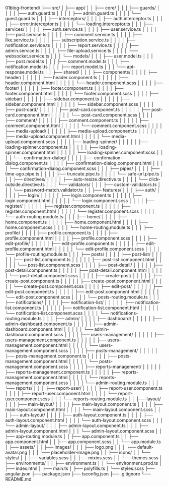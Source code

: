 01blog-frontend/
├── src/
│   ├── app/
│   │   ├── core/
│   │   │   ├── guards/
│   │   │   │   ├── auth.guard.ts
│   │   │   │   ├── admin.guard.ts
│   │   │   │   └── guest.guard.ts
│   │   │   ├── interceptors/
│   │   │   │   ├── auth.interceptor.ts
│   │   │   │   ├── error.interceptor.ts
│   │   │   │   └── loading.interceptor.ts
│   │   │   ├── services/
│   │   │   │   ├── auth.service.ts
│   │   │   │   ├── user.service.ts
│   │   │   │   ├── post.service.ts
│   │   │   │   ├── comment.service.ts
│   │   │   │   ├── like.service.ts
│   │   │   │   ├── subscription.service.ts
│   │   │   │   ├── notification.service.ts
│   │   │   │   ├── report.service.ts
│   │   │   │   ├── admin.service.ts
│   │   │   │   ├── file-upload.service.ts
│   │   │   │   └── websocket.service.ts
│   │   │   └── models/
│   │   │       ├── user.model.ts
│   │   │       ├── post.model.ts
│   │   │       ├── comment.model.ts
│   │   │       ├── notification.model.ts
│   │   │       ├── report.model.ts
│   │   │       └── api-response.model.ts
│   │   ├── shared/
│   │   │   ├── components/
│   │   │   │   ├── header/
│   │   │   │   │   ├── header.component.ts
│   │   │   │   │   ├── header.component.html
│   │   │   │   │   └── header.component.scss
│   │   │   │   ├── footer/
│   │   │   │   │   ├── footer.component.ts
│   │   │   │   │   ├── footer.component.html
│   │   │   │   │   └── footer.component.scss
│   │   │   │   ├── sidebar/
│   │   │   │   │   ├── sidebar.component.ts
│   │   │   │   │   ├── sidebar.component.html
│   │   │   │   │   └── sidebar.component.scss
│   │   │   │   ├── post-card/
│   │   │   │   │   ├── post-card.component.ts
│   │   │   │   │   ├── post-card.component.html
│   │   │   │   │   └── post-card.component.scss
│   │   │   │   ├── comment/
│   │   │   │   │   ├── comment.component.ts
│   │   │   │   │   ├── comment.component.html
│   │   │   │   │   └── comment.component.scss
│   │   │   │   ├── media-upload/
│   │   │   │   │   ├── media-upload.component.ts
│   │   │   │   │   ├── media-upload.component.html
│   │   │   │   │   └── media-upload.component.scss
│   │   │   │   ├── loading-spinner/
│   │   │   │   │   ├── loading-spinner.component.ts
│   │   │   │   │   ├── loading-spinner.component.html
│   │   │   │   │   └── loading-spinner.component.scss
│   │   │   │   └── confirmation-dialog/
│   │   │   │       ├── confirmation-dialog.component.ts
│   │   │   │       ├── confirmation-dialog.component.html
│   │   │   │       └── confirmation-dialog.component.scss
│   │   │   ├── pipes/
│   │   │   │   ├── time-ago.pipe.ts
│   │   │   │   ├── truncate.pipe.ts
│   │   │   │   └── safe-url.pipe.ts
│   │   │   ├── directives/
│   │   │   │   ├── auto-resize.directive.ts
│   │   │   │   └── click-outside.directive.ts
│   │   │   └── validators/
│   │   │       ├── custom-validators.ts
│   │   │       └── password-match.validator.ts
│   │   ├── features/
│   │   │   ├── auth/
│   │   │   │   ├── login/
│   │   │   │   │   ├── login.component.ts
│   │   │   │   │   ├── login.component.html
│   │   │   │   │   └── login.component.scss
│   │   │   │   ├── register/
│   │   │   │   │   ├── register.component.ts
│   │   │   │   │   ├── register.component.html
│   │   │   │   │   └── register.component.scss
│   │   │   │   └── auth-routing.module.ts
│   │   │   ├── home/
│   │   │   │   ├── home.component.ts
│   │   │   │   ├── home.component.html
│   │   │   │   ├── home.component.scss
│   │   │   │   └── home-routing.module.ts
│   │   │   ├── profile/
│   │   │   │   ├── profile.component.ts
│   │   │   │   ├── profile.component.html
│   │   │   │   ├── profile.component.scss
│   │   │   │   ├── edit-profile/
│   │   │   │   │   ├── edit-profile.component.ts
│   │   │   │   │   ├── edit-profile.component.html
│   │   │   │   │   └── edit-profile.component.scss
│   │   │   │   └── profile-routing.module.ts
│   │   │   ├── posts/
│   │   │   │   ├── post-list/
│   │   │   │   │   ├── post-list.component.ts
│   │   │   │   │   ├── post-list.component.html
│   │   │   │   │   └── post-list.component.scss
│   │   │   │   ├── post-detail/
│   │   │   │   │   ├── post-detail.component.ts
│   │   │   │   │   ├── post-detail.component.html
│   │   │   │   │   └── post-detail.component.scss
│   │   │   │   ├── create-post/
│   │   │   │   │   ├── create-post.component.ts
│   │   │   │   │   ├── create-post.component.html
│   │   │   │   │   └── create-post.component.scss
│   │   │   │   ├── edit-post/
│   │   │   │   │   ├── edit-post.component.ts
│   │   │   │   │   ├── edit-post.component.html
│   │   │   │   │   └── edit-post.component.scss
│   │   │   │   └── posts-routing.module.ts
│   │   │   ├── notifications/
│   │   │   │   ├── notification-list/
│   │   │   │   │   ├── notification-list.component.ts
│   │   │   │   │   ├── notification-list.component.html
│   │   │   │   │   └── notification-list.component.scss
│   │   │   │   └── notifications-routing.module.ts
│   │   │   ├── admin/
│   │   │   │   ├── dashboard/
│   │   │   │   │   ├── admin-dashboard.component.ts
│   │   │   │   │   ├── admin-dashboard.component.html
│   │   │   │   │   └── admin-dashboard.component.scss
│   │   │   │   ├── users-management/
│   │   │   │   │   ├── users-management.component.ts
│   │   │   │   │   ├── users-management.component.html
│   │   │   │   │   └── users-management.component.scss
│   │   │   │   ├── posts-management/
│   │   │   │   │   ├── posts-management.component.ts
│   │   │   │   │   ├── posts-management.component.html
│   │   │   │   │   └── posts-management.component.scss
│   │   │   │   ├── reports-management/
│   │   │   │   │   ├── reports-management.component.ts
│   │   │   │   │   ├── reports-management.component.html
│   │   │   │   │   └── reports-management.component.scss
│   │   │   │   └── admin-routing.module.ts
│   │   │   └── reports/
│   │   │       ├── report-user/
│   │   │       │   ├── report-user.component.ts
│   │   │       │   ├── report-user.component.html
│   │   │       │   └── report-user.component.scss
│   │   │       └── reports-routing.module.ts
│   │   ├── layout/
│   │   │   ├── main-layout/
│   │   │   │   ├── main-layout.component.ts
│   │   │   │   ├── main-layout.component.html
│   │   │   │   └── main-layout.component.scss
│   │   │   ├── auth-layout/
│   │   │   │   ├── auth-layout.component.ts
│   │   │   │   ├── auth-layout.component.html
│   │   │   │   └── auth-layout.component.scss
│   │   │   └── admin-layout/
│   │   │       ├── admin-layout.component.ts
│   │   │       ├── admin-layout.component.html
│   │   │       └── admin-layout.component.scss
│   │   ├── app-routing.module.ts
│   │   ├── app.component.ts
│   │   ├── app.component.html
│   │   ├── app.component.scss
│   │   └── app.module.ts
│   ├── assets/
│   │   ├── images/
│   │   │   ├── logo.png
│   │   │   ├── default-avatar.png
│   │   │   └── placeholder-image.png
│   │   ├── icons/
│   │   └── styles/
│   │       ├── variables.scss
│   │       ├── mixins.scss
│   │       └── themes.scss
│   ├── environments/
│   │   ├── environment.ts
│   │   └── environment.prod.ts
│   ├── index.html
│   ├── main.ts
│   ├── polyfills.ts
│   └── styles.scss
├── angular.json
├── package.json
├── tsconfig.json
├── .gitignore
└── README.md